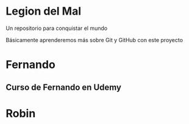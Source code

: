 # Legion del Mal
Un repositorio para conquistar el mundo

Básicamente aprenderemos más sobre Git y GitHub con este proyecto


# Fernando


## Curso de Fernando en Udemy
# Robin